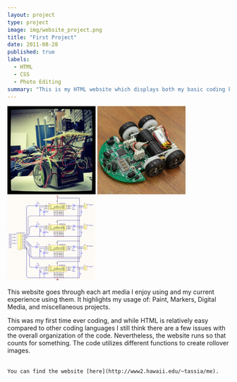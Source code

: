 ```yaml
---
layout: project
type: project
image: img/website_project.png
title: "First Project"
date: 2011-08-28
published: true
labels:
  - HTML
  - CSS
  - Photo Editing
summary: "This is my HTML website which displays both my basic coding knowledge and gives you a preview into my Art"
---
```


<div class="text-center p-4">
  <img width="200px" src="../img/micromouse/micromouse-robot.png" class="img-thumbnail" >
  <img width="200px" src="../img/micromouse/micromouse-robot-2.jpg" class="img-thumbnail" >
  <img width="200px" src="../img/micromouse/micromouse-circuit.png" class="img-thumbnail" >
</div>

This website goes through each art media I enjoy using and my current experience using them. It highlights my usage of: Paint, Markers, Digital Media, and miscellaneous projects.

This was my first time ever coding, and while HTML is relatively easy compared to other coding languages I still think there are a few issues with the overall organization of the code. Nevertheless, the website runs so that counts for something. The code utilizes different functions to create rollover images. 


```

You can find the website [here](http://www2.hawaii.edu/~tassia/me).
